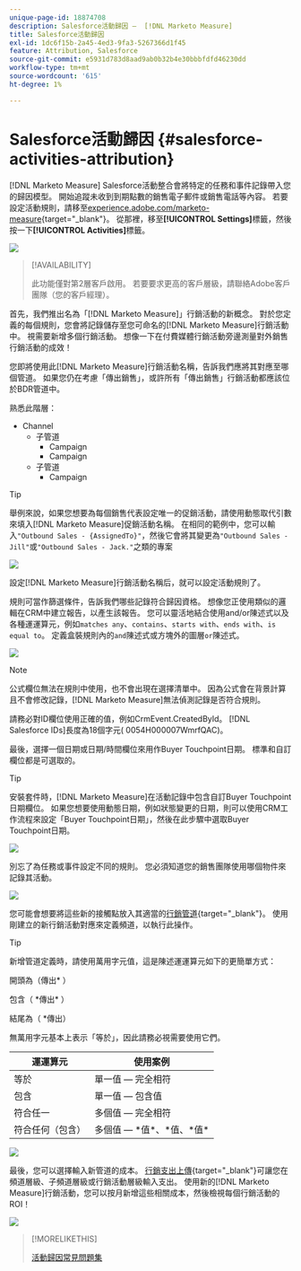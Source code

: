```yaml
---
unique-page-id: 18874708
description: Salesforce活動歸因 —  [!DNL Marketo Measure]
title: Salesforce活動歸因
exl-id: 1dc6f15b-2a45-4ed3-9fa3-5267366d1f45
feature: Attribution, Salesforce
source-git-commit: e5931d783d8aad9ab0b32b4e30bbbfdfd46230dd
workflow-type: tm+mt
source-wordcount: '615'
ht-degree: 1%

---
```


# Salesforce活動歸因 {#salesforce-activities-attribution}

[!DNL Marketo Measure] Salesforce活動整合會將特定的任務和事件記錄帶入您的歸因模型。 開始追蹤未收到到期點數的銷售電子郵件或銷售電話等內容。 若要設定活動規則，請移至[experience.adobe.com/marketo-measure](https://experience.adobe.com/marketo-measure){target="_blank"}。 從那裡，移至&#x200B;**[!UICONTROL Settings]**&#x200B;標籤，然後按一下&#x200B;**[!UICONTROL Activities]**&#x200B;標籤。

![](assets/1.png)

>[!AVAILABILITY]
>
>此功能僅對第2層客戶啟用。 若要要求更高的客戶層級，請聯絡Adobe客戶團隊（您的客戶經理）。

首先，我們推出名為「[!DNL Marketo Measure]」行銷活動的新概念。 對於您定義的每個規則，您會將記錄儲存至您可命名的[!DNL Marketo Measure]行銷活動中。 視需要新增多個行銷活動。 想像一下在付費媒體行銷活動旁邊測量對外銷售行銷活動的成效！

您即將使用此[!DNL Marketo Measure]行銷活動名稱，告訴我們應將其對應至哪個管道。 如果您仍在考慮「傳出銷售」，或許所有「傳出銷售」行銷活動都應該位於BDR管道中。

熟悉此階層：

* Channel
   * 子管道
      * Campaign
      * Campaign
   * 子管道
      * Campaign

>[!TIP]
>
>舉例來說，如果您想要為每個銷售代表設定唯一的促銷活動，請使用動態取代引數來填入[!DNL Marketo Measure]促銷活動名稱。 在相同的範例中，您可以輸入`"Outbound Sales - {AssignedTo}"`，然後它會將其變更為`"Outbound Sales - Jill"`或`"Outbound Sales - Jack."`之類的專案

![](assets/2.png)

設定[!DNL Marketo Measure]行銷活動名稱后，就可以設定活動規則了。

規則可當作篩選條件，告訴我們哪些記錄符合歸因資格。 想像您正使用類似的邏輯在CRM中建立報告，以產生該報告。 您可以靈活地結合使用and/or陳述式以及各種運運算元，例如`matches any`、`contains`、`starts with`、`ends with`、`is equal to`。 定義盒裝規則內的`and`陳述式或方塊外的圖層`or`陳述式。

![](assets/3.png)

>[!NOTE]
>
>公式欄位無法在規則中使用，也不會出現在選擇清單中。 因為公式會在背景計算且不會修改記錄，[!DNL Marketo Measure]無法偵測記錄是否符合規則。
>
>請務必對ID欄位使用正確的值，例如CrmEvent.CreatedById。 [!DNL Salesforce IDs]長度為18個字元( 0054H000007WmrfQAC)。

最後，選擇一個日期或日期/時間欄位來用作Buyer Touchpoint日期。 標準和自訂欄位都是可選取的。

>[!TIP]
>
>安裝套件時，[!DNL Marketo Measure]在活動記錄中包含自訂Buyer Touchpoint日期欄位。 如果您想要使用動態日期，例如狀態變更的日期，則可以使用CRM工作流程來設定「Buyer Touchpoint日期」，然後在此步驟中選取Buyer Touchpoint日期。

![](assets/4.png)

別忘了為任務或事件設定不同的規則。 您必須知道您的銷售團隊使用哪個物件來記錄其活動。

![](assets/5.png)

您可能會想要將這些新的接觸點放入其適當的[行銷管道](https://experience.adobe.com/#/marketo-measure/MyAccount/Business?busView=false&amp;id=10#/!/MyAccount/Business/Account.Settings.SettingsHome？tab=Channels.Online%20Channels){target="_blank"}。 使用剛建立的新行銷活動對應來定義頻道，以執行此操作。

>[!TIP]
>
>新增管道定義時，請使用萬用字元值，這是陳述運運算元如下的更簡單方式：
>
>開頭為（傳出&#42; ）
>
>包含（ &#42;傳出&#42; ）
>
>結尾為（ &#42;傳出）
>
>無萬用字元基本上表示「等於」，因此請務必視需要使用它們。

| **運運算元** | **使用案例** |
|---|---|
| 等於 | 單一值 — 完全相符 |
| 包含 | 單一值 — 包含值 |
| 符合任一 | 多個值 — 完全相符 |
| 符合任何（包含） | 多個值 — &#42;值&#42;、&#42;值、&#42;值&#42; |

![](assets/6.png)

最後，您可以選擇輸入新管道的成本。 [行銷支出上傳](https://experience.adobe.com/#/marketo-measure/MyAccount/Business?busView=false&amp;id=10#/!/MyAccount/Business/Account.Settings.SettingsHome？tab=Reporting.Marketing%20Spent){target="_blank"}可讓您在頻道層級、子頻道層級或行銷活動層級輸入支出。 使用新的[!DNL Marketo Measure]行銷活動，您可以按月新增這些相關成本，然後檢視每個行銷活動的ROI！

![](assets/7.png)

>[!MORELIKETHIS]
>
>[活動歸因常見問題集](/help/advanced-marketo-measure-features/activities-attribution/activities-attribution-faq.md)
